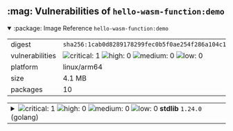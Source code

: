 <h2>:mag: Vulnerabilities of <code>hello-wasm-function:demo</code></h2>

<details open="true"><summary>:package: Image Reference</strong> <code>hello-wasm-function:demo</code></summary>
<table>
<tr><td>digest</td><td><code>sha256:1cab0d8289178299fec0b5f0ae254f286a104c1815c526b3e7bd167e6774ada3</code></td><tr><tr><td>vulnerabilities</td><td><img alt="critical: 1" src="https://img.shields.io/badge/critical-1-8b1924"/> <img alt="high: 0" src="https://img.shields.io/badge/high-0-lightgrey"/> <img alt="medium: 0" src="https://img.shields.io/badge/medium-0-lightgrey"/> <img alt="low: 0" src="https://img.shields.io/badge/low-0-lightgrey"/> <!-- unspecified: 0 --></td></tr>
<tr><td>platform</td><td>linux/arm64</td></tr>
<tr><td>size</td><td>4.1 MB</td></tr>
<tr><td>packages</td><td>10</td></tr>
</table>
</details></table>
</details>

<table>
<tr><td valign="top">
<details><summary><img alt="critical: 1" src="https://img.shields.io/badge/C-1-8b1924"/> <img alt="high: 0" src="https://img.shields.io/badge/H-0-lightgrey"/> <img alt="medium: 0" src="https://img.shields.io/badge/M-0-lightgrey"/> <img alt="low: 0" src="https://img.shields.io/badge/L-0-lightgrey"/> <!-- unspecified: 0 --><strong>stdlib</strong> <code>1.24.0</code> (golang)</summary>

<small><code>pkg:golang/stdlib@1.24.0</code></small><br/>
<a href="https://scout.docker.com/v/CVE-2025-22871?s=golang&n=stdlib&t=golang&vr=%3E%3D1.24.0-0%2C%3C1.24.2"><img alt="critical : CVE--2025--22871" src="https://img.shields.io/badge/CVE--2025--22871-lightgrey?label=critical%20&labelColor=8b1924"/></a> 

<table>
<tr><td>Affected range</td><td><code>>=1.24.0-0<br/><1.24.2</code></td></tr>
<tr><td>Fixed version</td><td><code>1.24.2</code></td></tr>
<tr><td>EPSS Score</td><td><code>0.015%</code></td></tr>
<tr><td>EPSS Percentile</td><td><code>2nd percentile</code></td></tr>
</table>

<details><summary>Description</summary>
<blockquote>

The net/http package improperly accepts a bare LF as a line terminator in chunked data chunk-size lines. This can permit request smuggling if a net/http server is used in conjunction with a server that incorrectly accepts a bare LF as part of a chunk-ext.

</blockquote>
</details>
</details></td></tr>
</table>

